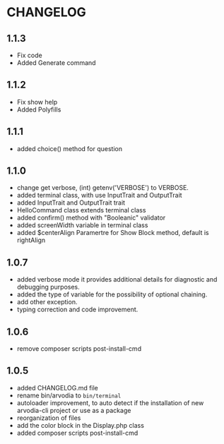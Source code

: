 CHANGELOG
=========

1.1.3
-----
* Fix code
* Added Generate command

1.1.2
-----
* Fix show help
* Added Polyfills

1.1.1
-----
* added choice() method for question

1.1.0
-----
* change get verbose, (int) getenv('VERBOSE') to VERBOSE.
* added terminal class, with use InputTrait and OutputTrait
* added InputTrait and OutputTrait trait
* HelloCommand class extends terminal class 
* added confirm() method with "Booleanic" validator
* added screenWidth variable in terminal class
* added $centerAlign Paramertre for Show Block method, default is rightAlign

1.0.7
-----
 * added verbose mode it provides additional details for diagnostic and debugging purposes.
 * added the type of variable for the possibility of optional chaining.
 * add other exception.
 * typing correction and code improvement.
 
1.0.6
-----
 * remove composer scripts post-install-cmd

1.0.5
-----

 * added CHANGELOG.md file
 * rename bin/arvodia to `bin/terminal`
 * autoloader improvement, to auto detect if the installation of new arvodia-cli project or use as a package
 * reorganization of files
 * add the color block in the Display.php class
 * added composer scripts post-install-cmd
